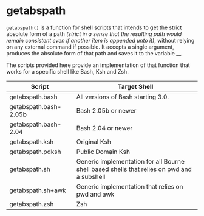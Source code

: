 # getabspath

`getabspath()` is a function for shell scripts that intends to get the
strict absolute form of a path *(strict in a sense that the resulting
path would remain consistent even if another item is appended unto it)*, 
without relying on any external command if possible.  It accepts a
single argument, produces the absolute form of that path and saves it to
the variable __.

The scripts provided here provide an implementation of that function
that works for a specific shell like Bash, Ksh and Zsh.

| Script                | Target Shell |
|-----------------------|--------------|
| getabspath.bash       | All versions of Bash starting 3.0. |
| getabspath.bash-2.05b | Bash 2.05b or newer |
| getabspath.bash-2.04  | Bash 2.04 or newer  |
| getabspath.ksh        | Original Ksh |
| getabspath.pdksh      | Public Domain Ksh |
| getabspath.sh         | Generic implementation for all Bourne shell based shells that relies on pwd and a subshell |
| getabspath.sh+awk     | Generic implementation that relies on pwd and awk |
| getabspath.zsh        | Zsh |
